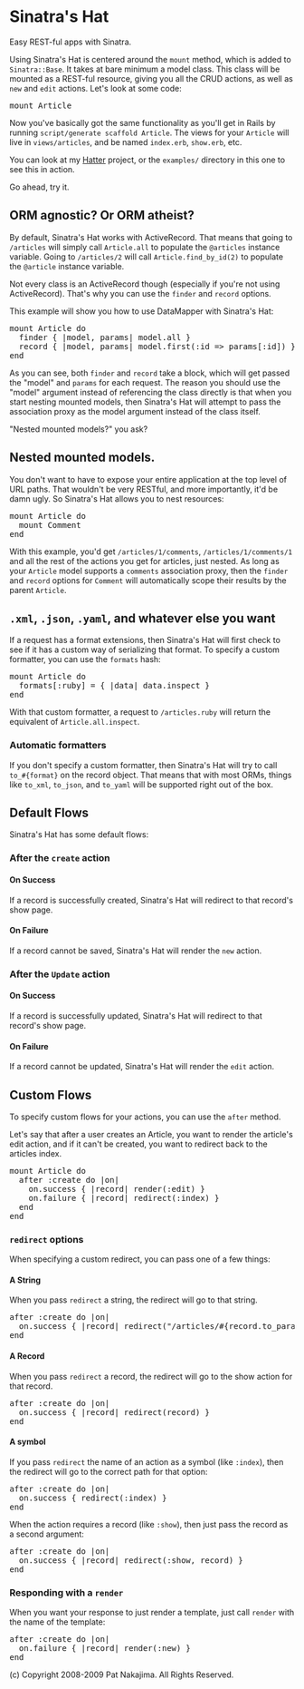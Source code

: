 # Sinatra's Hat

Easy REST-ful apps with Sinatra.

Using Sinatra's Hat is centered around the `mount` method, which is
added to `Sinatra::Base`. It takes at bare minimum a model class. This
class will be mounted as a REST-ful resource, giving you all the CRUD
actions, as well as `new` and `edit` actions. Let's look at some code:

<pre>
mount Article
</pre>

Now you've basically got the same functionality as you'll get in Rails
by running `script/generate scaffold Article`. The views for your `Article`
will live in `views/articles`, and be named `index.erb`, `show.erb`, etc.

You can look at my [Hatter](http://github.com/nakajima/hatter/tree/master)
project, or the `examples/` directory in this one to see this in action.

Go ahead, try it.

## ORM agnostic? Or ORM atheist?

By default, Sinatra's Hat works with ActiveRecord. That means that going
to `/articles` will simply call `Article.all` to populate the `@articles`
instance variable. Going to `/articles/2` will call `Article.find_by_id(2)`
to populate the `@article` instance variable.

Not every class is an ActiveRecord though (especially if you're not using
ActiveRecord). That's why you can use the `finder` and `record` options.

This example will show you how to use DataMapper with Sinatra's Hat:

<pre>
mount Article do
  finder { |model, params| model.all }
  record { |model, params| model.first(:id => params[:id]) }
end
</pre>

As you can see, both `finder` and `record` take a block, which will get
passed the "model" and `params` for each request. The reason you should use
the "model" argument instead of referencing the class directly is that
when you start nesting mounted models, then Sinatra's Hat will attempt to
pass the association proxy as the model argument instead of the class itself.

"Nested mounted models?" you ask?

## Nested mounted models.

You don't want to have to expose your entire application at the top level
of URL paths. That wouldn't be very RESTful, and more importantly, it'd be
damn ugly. So Sinatra's Hat allows you to nest resources:

<pre>
mount Article do
  mount Comment
end
</pre>

With this example, you'd get `/articles/1/comments`, `/articles/1/comments/1`
and all the rest of the actions you get for articles, just nested. As long
as your `Article` model supports a `comments` association proxy, then the `finder`
and `record` options for `Comment` will automatically scope their results by
the parent `Article`.

## `.xml`, `.json`, `.yaml`, and whatever else you want

If a request has a format extensions, then Sinatra's Hat will first check
to see if it has a custom way of serializing that format. To specify a 
custom formatter, you can use the `formats` hash:

<pre>
mount Article do
  formats[:ruby] = { |data| data.inspect }
end
</pre>

With that custom formatter, a request to `/articles.ruby` will return
the equivalent of `Article.all.inspect`.

### Automatic formatters

If you don't specify a custom formatter, then Sinatra's Hat will try to
call `to_#{format}` on the record object. That means that with most ORMs,
things like `to_xml`, `to_json`, and `to_yaml` will be supported right out
of the box.

## Default Flows

Sinatra's Hat has some default flows:

### After the `create` action

#### On Success

If a record is successfully created, Sinatra's Hat will redirect to that
record's show page.

#### On Failure

If a record cannot be saved, Sinatra's Hat will render the `new` action.

### After the `Update` action

#### On Success

If a record is successfully updated, Sinatra's Hat will redirect to that
record's show page.

#### On Failure

If a record cannot be updated, Sinatra's Hat will render the `edit` action.

## Custom Flows

To specify custom flows for your actions, you can use the `after` method.

Let's say that after a user creates an Article, you want to render the
article's edit action, and if it can't be created, you want to redirect
back to the articles index.

<pre>
mount Article do
  after :create do |on|
    on.success { |record| render(:edit) }
    on.failure { |record| redirect(:index) }
  end
end
</pre>

### `redirect` options

When specifying a custom redirect, you can pass one of a few things:

#### A String

When you pass `redirect` a string, the redirect will go to that string.

<pre>
after :create do |on|
  on.success { |record| redirect("/articles/#{record.to_param}") }
end
</pre>

#### A Record

When you pass `redirect` a record, the redirect will go to the show
action for that record.

<pre>
after :create do |on|
  on.success { |record| redirect(record) }
end
</pre>

#### A symbol

If you pass `redirect` the name of an action as a symbol (like `:index`),
then the redirect will go to the correct path for that option:

<pre>
after :create do |on|
  on.success { redirect(:index) }
end
</pre>

When the action requires a record (like `:show`), then just pass the
record as a second argument:

<pre>
after :create do |on|
  on.success { |record| redirect(:show, record) }
end
</pre>

### Responding with a `render`

When you want your response to just render a template, just call `render`
with the name of the template:

<pre>
after :create do |on|
  on.failure { |record| render(:new) }
end
</pre>



(c) Copyright 2008-2009 Pat Nakajima. All Rights Reserved. 